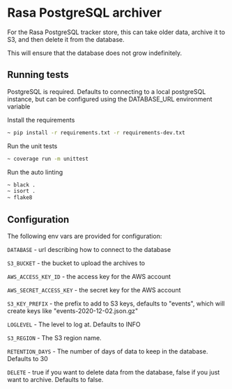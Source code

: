 # Rasa PostgreSQL archiver

For the Rasa PostgreSQL tracker store, this can take older data, archive it to S3, and then delete it from the database.

This will ensure that the database does not grow indefinitely.


## Running tests
PostgreSQL is required. Defaults to connecting to a local postgreSQL instance, but
can be configured using the DATABASE_URL environment variable

Install the requirements

```bash
~ pip install -r requirements.txt -r requirements-dev.txt
```

Run the unit tests
```bash
~ coverage run -m unittest
```

Run the auto linting
```bash
~ black .
~ isort .
~ flake8
```


## Configuration
The following env vars are provided for configuration:

`DATABASE` - url describing how to connect to the database

`S3_BUCKET` - the bucket to upload the archives to

`AWS_ACCESS_KEY_ID` - the access key for the AWS account

`AWS_SECRET_ACCESS_KEY` - the secret key for the AWS account

`S3_KEY_PREFIX` - the prefix to add to S3 keys, defaults to "events", which will create keys like "events-2020-12-02.json.gz"

`LOGLEVEL` - The level to log at. Defaults to INFO

`S3_REGION` - The S3 region name.

`RETENTION_DAYS` - The number of days of data to keep in the database. Defaults to 30

`DELETE` - true if you want to delete data from the database, false if you just want to archive. Defaults to false.
